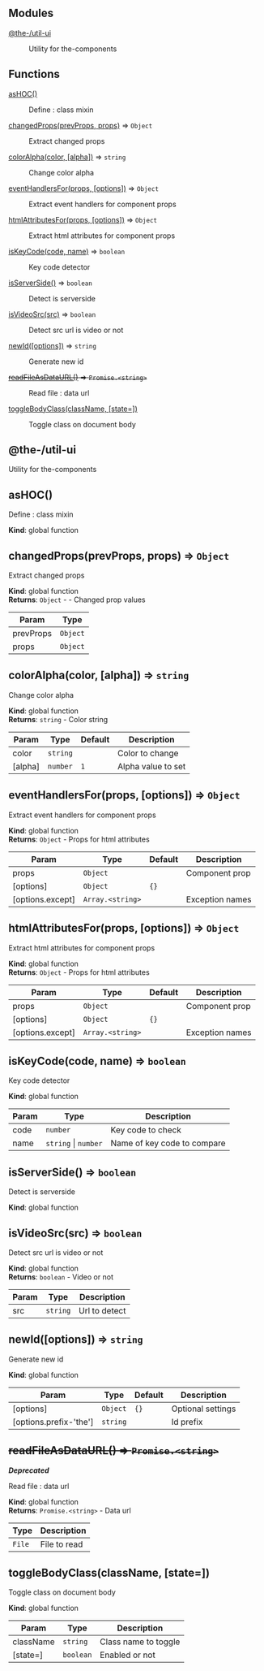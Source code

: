 <!--- Code generated by @the-/script-doc. DO NOT EDIT. -->

## Modules

<dl>
<dt><a href="#module_@the-/util-ui">@the-/util-ui</a></dt>
<dd><p>Utility for the-components</p>
</dd>
</dl>

## Functions

<dl>
<dt><a href="#asHOC">asHOC()</a></dt>
<dd><p>Define  : class mixin</p>
</dd>
<dt><a href="#changedProps">changedProps(prevProps, props)</a> ⇒ <code>Object</code></dt>
<dd><p>Extract changed props</p>
</dd>
<dt><a href="#colorAlpha">colorAlpha(color, [alpha])</a> ⇒ <code>string</code></dt>
<dd><p>Change color alpha</p>
</dd>
<dt><a href="#eventHandlersFor">eventHandlersFor(props, [options])</a> ⇒ <code>Object</code></dt>
<dd><p>Extract event handlers for component props</p>
</dd>
<dt><a href="#htmlAttributesFor">htmlAttributesFor(props, [options])</a> ⇒ <code>Object</code></dt>
<dd><p>Extract html attributes for component props</p>
</dd>
<dt><a href="#isKeyCode">isKeyCode(code, name)</a> ⇒ <code>boolean</code></dt>
<dd><p>Key code detector</p>
</dd>
<dt><a href="#isServerSide">isServerSide()</a> ⇒ <code>boolean</code></dt>
<dd><p>Detect is serverside</p>
</dd>
<dt><a href="#isVideoSrc">isVideoSrc(src)</a> ⇒ <code>boolean</code></dt>
<dd><p>Detect src url is video or not</p>
</dd>
<dt><a href="#newId">newId([options])</a> ⇒ <code>string</code></dt>
<dd><p>Generate new id</p>
</dd>
<dt><del><a href="#readFileAsDataURL">readFileAsDataURL()</a> ⇒ <code>Promise.&lt;string&gt;</code></del></dt>
<dd><p>Read file  : data url</p>
</dd>
<dt><a href="#toggleBodyClass">toggleBodyClass(className, [state&#x3D;])</a></dt>
<dd><p>Toggle class on document body</p>
</dd>
</dl>

<a name="module_@the-/util-ui"></a>

## @the-/util-ui
Utility for the-components

<a name="asHOC"></a>

## asHOC()
Define  : class mixin

**Kind**: global function  
<a name="changedProps"></a>

## changedProps(prevProps, props) ⇒ <code>Object</code>
Extract changed props

**Kind**: global function  
**Returns**: <code>Object</code> - - Changed prop values  

| Param | Type |
| --- | --- |
| prevProps | <code>Object</code> | 
| props | <code>Object</code> | 

<a name="colorAlpha"></a>

## colorAlpha(color, [alpha]) ⇒ <code>string</code>
Change color alpha

**Kind**: global function  
**Returns**: <code>string</code> - Color string  

| Param | Type | Default | Description |
| --- | --- | --- | --- |
| color | <code>string</code> |  | Color to change |
| [alpha] | <code>number</code> | <code>1</code> | Alpha value to set |

<a name="eventHandlersFor"></a>

## eventHandlersFor(props, [options]) ⇒ <code>Object</code>
Extract event handlers for component props

**Kind**: global function  
**Returns**: <code>Object</code> - Props for html attributes  

| Param | Type | Default | Description |
| --- | --- | --- | --- |
| props | <code>Object</code> |  | Component prop |
| [options] | <code>Object</code> | <code>{}</code> |  |
| [options.except] | <code>Array.&lt;string&gt;</code> |  | Exception names |

<a name="htmlAttributesFor"></a>

## htmlAttributesFor(props, [options]) ⇒ <code>Object</code>
Extract html attributes for component props

**Kind**: global function  
**Returns**: <code>Object</code> - Props for html attributes  

| Param | Type | Default | Description |
| --- | --- | --- | --- |
| props | <code>Object</code> |  | Component prop |
| [options] | <code>Object</code> | <code>{}</code> |  |
| [options.except] | <code>Array.&lt;string&gt;</code> |  | Exception names |

<a name="isKeyCode"></a>

## isKeyCode(code, name) ⇒ <code>boolean</code>
Key code detector

**Kind**: global function  

| Param | Type | Description |
| --- | --- | --- |
| code | <code>number</code> | Key code to check |
| name | <code>string</code> \| <code>number</code> | Name of key code to compare |

<a name="isServerSide"></a>

## isServerSide() ⇒ <code>boolean</code>
Detect is serverside

**Kind**: global function  
<a name="isVideoSrc"></a>

## isVideoSrc(src) ⇒ <code>boolean</code>
Detect src url is video or not

**Kind**: global function  
**Returns**: <code>boolean</code> - Video or not  

| Param | Type | Description |
| --- | --- | --- |
| src | <code>string</code> | Url to detect |

<a name="newId"></a>

## newId([options]) ⇒ <code>string</code>
Generate new id

**Kind**: global function  

| Param | Type | Default | Description |
| --- | --- | --- | --- |
| [options] | <code>Object</code> | <code>{}</code> | Optional settings |
| [options.prefix-'the'] | <code>string</code> |  | Id prefix |

<a name="readFileAsDataURL"></a>

## ~~readFileAsDataURL() ⇒ <code>Promise.&lt;string&gt;</code>~~
***Deprecated***

Read file  : data url

**Kind**: global function  
**Returns**: <code>Promise.&lt;string&gt;</code> - Data url  

| Type | Description |
| --- | --- |
| <code>File</code> | File to read |

<a name="toggleBodyClass"></a>

## toggleBodyClass(className, [state&#x3D;])
Toggle class on document body

**Kind**: global function  

| Param | Type | Description |
| --- | --- | --- |
| className | <code>string</code> | Class name to toggle |
| [state=] | <code>boolean</code> | Enabled or not |

